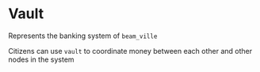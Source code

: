 # Vault

Represents the banking system of `beam_ville`

Citizens can use `vault` to coordinate money between each other and other nodes in the system
